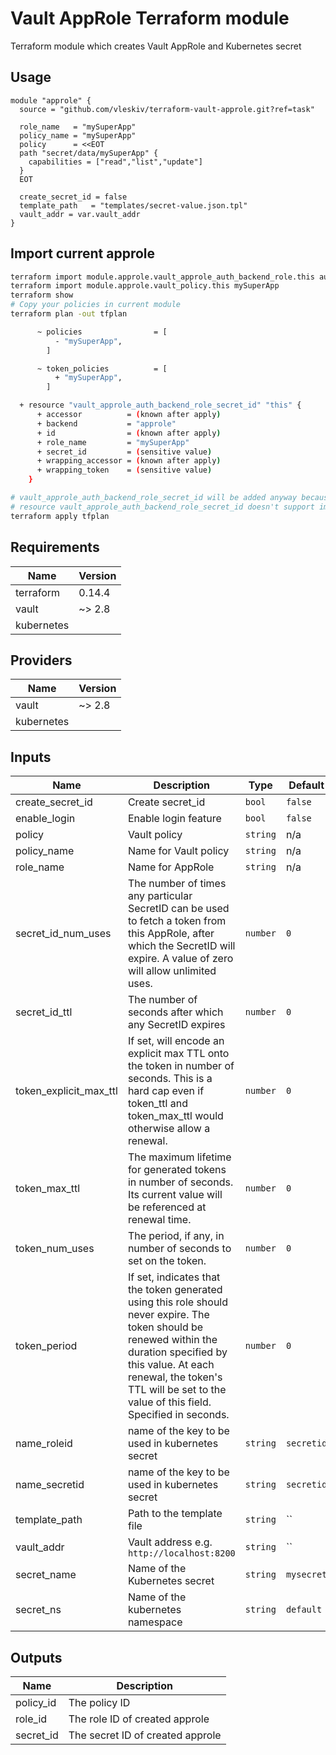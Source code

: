 # Vault AppRole Terraform module

Terraform module which creates Vault AppRole and Kubernetes secret

## Usage

```hcl
module "approle" {
  source = "github.com/vleskiv/terraform-vault-approle.git?ref=task"

  role_name   = "mySuperApp"
  policy_name = "mySuperApp"
  policy      = <<EOT
  path "secret/data/mySuperApp" {
    capabilities = ["read","list","update"]
  }
  EOT

  create_secret_id = false
  template_path   = "templates/secret-value.json.tpl"
  vault_addr = var.vault_addr
}
```

## Import current approle

```sh
terraform import module.approle.vault_approle_auth_backend_role.this auth/approle/role/mySuperApp
terraform import module.approle.vault_policy.this mySuperApp
terraform show
# Copy your policies in current module
terraform plan -out tfplan

      ~ policies                = [
          - "mySuperApp",
        ]

      ~ token_policies          = [
          + "mySuperApp",
        ]

  + resource "vault_approle_auth_backend_role_secret_id" "this" {
      + accessor          = (known after apply)
      + backend           = "approle"
      + id                = (known after apply)
      + role_name         = "mySuperApp"
      + secret_id         = (sensitive value)
      + wrapping_accessor = (known after apply)
      + wrapping_token    = (sensitive value)
    }

# vault_approle_auth_backend_role_secret_id will be added anyway because
# resource vault_approle_auth_backend_role_secret_id doesn't support import
terraform apply tfplan
```

## Requirements

| Name | Version |
|------|---------|
| terraform | 0.14.4 |
| vault | ~> 2.8 |
| kubernetes |   |

## Providers

| Name | Version |
|------|---------|
| vault | ~> 2.8 |
| kubernetes |   |

## Inputs

| Name | Description | Type | Default | Required |
|------|-------------|------|---------|:--------:|
| create\_secret\_id | Create secret\_id | `bool` | `false` | no |
| enable\_login | Enable login feature | `bool` | `false` | no |
| policy | Vault policy | `string` | n/a | yes |
| policy\_name | Name for Vault policy | `string` | n/a | yes |
| role\_name | Name for AppRole | `string` | n/a | yes |
| secret\_id\_num\_uses | The number of times any particular SecretID can be used to fetch a token from this AppRole, after which the SecretID will expire. A value of zero will allow unlimited uses. | `number` | `0` | no |
| secret\_id\_ttl | The number of seconds after which any SecretID expires | `number` | `0` | no |
| token\_explicit\_max\_ttl | If set, will encode an explicit max TTL onto the token in number of seconds. This is a hard cap even if token\_ttl and token\_max\_ttl would otherwise allow a renewal. | `number` | `0` | no |
| token\_max\_ttl | The maximum lifetime for generated tokens in number of seconds. Its current value will be referenced at renewal time. | `number` | `0` | no |
| token\_num\_uses | The period, if any, in number of seconds to set on the token. | `number` | `0` | no |
| token\_period | If set, indicates that the token generated using this role should never expire. The token should be renewed within the duration specified by this value. At each renewal, the token's TTL will be set to the value of this field. Specified in seconds. | `number` | `0` | no |
| name_roleid | name of the key to be used in kubernetes secret | `string` | `secretid` | no |
| name_secretid | name of the key to be used in kubernetes secret | `string` | `secretid` | no |
| template_path | Path to the template file | `string` | `` | yes |
| vault_addr | Vault address e.g. `http://localhost:8200` | `string` | `` | yes |
| secret_name | Name of the Kubernetes secret | `string` | `mysecret` | no |
| secret_ns | Name of the kubernetes namespace | `string` | `default` | no |


## Outputs

| Name | Description |
|------|-------------|
| policy\_id | The policy ID |
| role\_id | The role ID of created approle |
| secret\_id | The secret ID of created approle |
